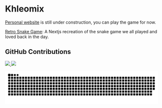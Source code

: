 # Khleomix

<a href="https://khleomix.com/">Personal website</a> is still under construction, you can play the game for now.

<a href="https://khleomix.com/">Retro Snake Game</a>: A Nextjs recreation of the snake game we all played and loved back in the day.

## GitHub Contributions

<a href="https://github.com/khleomix">
  <img height="200em" src="https://github-readme-stats.vercel.app/api?username=khleomix&theme=aura_dark&show_icons=true" />
  <img height="200em" src="https://github-readme-stats.vercel.app/api/top-langs/?username=khleomix&theme=aura_dark" />
</a>

![Snake animation](https://github.com/khleomix/khleomix/blob/prod/github-contribution-grid-snake.svg)
